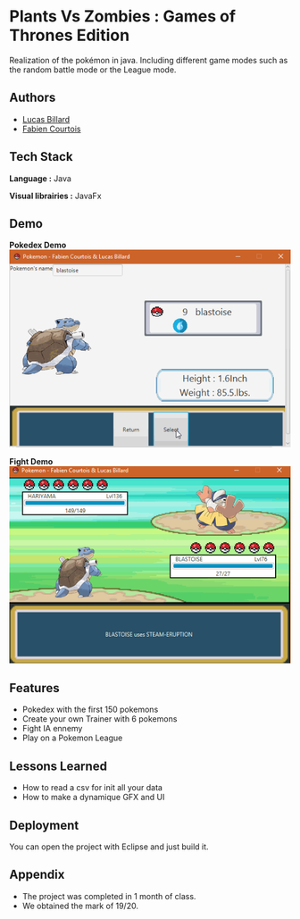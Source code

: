 
# Plants Vs Zombies : Games of Thrones Edition

Realization of the pokémon in java. Including different game modes such as the random battle mode or the League mode.






## Authors

- [Lucas Billard](https://www.github.com/Azuki)
- [Fabien Courtois](https://www.github.com/Fabinours)

  
## Tech Stack

**Language :** Java

**Visual librairies :** JavaFx




  
## Demo
**Pokedex Demo**
![DemoPokedex](https://github.com/Azukiro/Pokemon/blob/main/pokedex.gif?raw=True)

**Fight Demo**
![DemoFight](https://github.com/Azukiro/Pokemon/blob/main/pokemonfight.gif?raw=True  "Demo of fight")

  
## Features

- Pokedex with the first 150 pokemons
- Create your own Trainer with 6 pokemons
- Fight IA ennemy
- Play on a Pokemon League

  
## Lessons Learned

- How to read a csv for init all your data
- How to make a dynamique GFX and UI

  
## Deployment

You can open the project with Eclipse and just build it.

  
## Appendix
- The project was completed in 1 month of class.
- We obtained the mark of 19/20.

  
